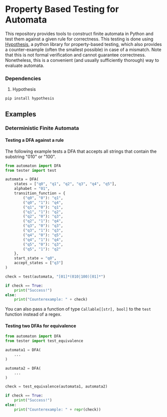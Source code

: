 # Property Based Testing for Automata

This repository provides tools to construct finite automata in Python and test them against a given rule for correctness. This testing is done using [Hypothesis](https://hypothesis.readthedocs.io/en/latest/index.html), a python library for property-based testing, which also provides a counter-example (often the smallest possible) in case of a mismatch. Note that this is not formal verification and cannot guarantee correctness. Nonetheless, this is a convenient (and usually sufficiently thorough) way to evaluate automata.

### Dependencies

1. Hypothesis

```bash
pip install hypothesis
```

## Examples

### Deterministic Finite Automata

#### Testing a DFA against a rule

The following example tests a DFA that accepts all strings that contain the substring "010" or "100".

```python
from automaton import DFA
from tester import test

automata = DFA(
    states = ["q0", "q1", "q2", "q3", "q4", "q5"],
    alphabet = "01",
    transition_function = {
        ("q0", "0"): "q1",
        ("q0", "1"): "q4",
        ("q1", "0"): "q1",
        ("q1", "1"): "q2",
        ("q2", "0"): "q3",
        ("q2", "1"): "q4",
        ("q3", "0"): "q3",
        ("q3", "1"): "q3",
        ("q4", "0"): "q5",
        ("q4", "1"): "q4",
        ("q5", "0"): "q3",
        ("q5", "1"): "q2"
    },
    start_state = "q0",
    accept_states = ["q3"]
)

check = test(automata, "[01]*(010|100)[01]*")

if check == True:
    print("Success!")
else:
    print("Counterexample: " + check)
```

You can also pass a function of type `Callable[[str], bool]` to the `test` function instead of a regex.

#### Testing two DFAs for equivalence

```python
from automaton import DFA
from tester import test_equivalence

automata1 = DFA(
    ...
)

automata2 = DFA(
    ...
)

check = test_equivalence(automata1, automata2)

if check == True:
    print("Success!")
else:
    print("Counterexample: " + repr(check))
```
